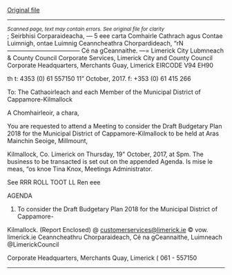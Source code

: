 [Original file](https://www.limerick.ie/sites/default/files/media/documents/2017-10/Agenda%20-%20Meeting%20to%20Consider%20Draft%20Budgetary%20Plan%202018%20for%20Municipal%20District%20of%20Cappamore-Kilmallock%20-%2019th%20October.pdf)

---
*<small>Scanned page, text may contain errors. See original file for clarity</small>*  
; Seirbhisi Corparaideacha,
_—_ 5 eee carta Comhairle Cathrach agus Contae Luimnigh,
ontae Luimnig Ceanncheathra Chorpardideach,
“rN ———————————— Cé na gCeannaithe.
—= Limerick City Lubmneach
& County Council
Corporate Services,
Limerick City and County Council
Corporate Headquarters,
Merchants Guay,
Limerick
EIRCODE V94 EH90

th t: 4353 (0) 61 557150
11” October, 2017. f: +353 (0) 61 415 266

To: The Cathaoirleach and each Member of the Municipal District of Cappamore-Kilmallock

A Chomhairleoir, a chara,

You are requested to attend a Meeting to consider the Draft Budgetary Plan 2018 for the
Municipal District of Cappamore-Kilmallock to be held at Aras Mainchin Seoige, Millmount,

Kilmallock, Co. Limerick on Thursday, 19" October, 2017, at Spm. The business to be transacted
is set out on the appended Agenda.
Is mise le meas,
“os knoe
Tina Knox,
Meetings Administrator.

See RRR ROLL TOOT LL Ren eee

AGENDA

1. To consider the Draft Budgetary Plan 2018 for the Municipal District of Cappamore-

Kilmallock.
(Report Enclosed)
@ customerservices@limerick.ie
© vow. limerick.ie
Ceanncheathru Chorparaideach, Cé na gCeannaithe, Luimneach  @LimerickCouncil

Corporate Headquarters, Merchants Quay, Limerick ( 061 - 557150


---
